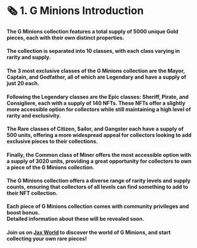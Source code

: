 # 🗞 1. G Minions Introduction

#### The G Minions collection features a total supply of 5000 unique Gold pieces, each with their own distinct properties.

#### The collection is separated into 10 classes, with each class varying in rarity and supply.&#x20;

#### The 3 most exclusive classes of the G Minions collection are the Mayor, Captain, and Godfather, all of which are Legendary and have a supply of just 20 each.

#### Following the Legendary classes are the Epic classes: Sheriff, Pirate, and Consigliere, each with a supply of 140 NFTs. These NFTs offer a slightly more accessible option for collectors while still maintaining a high level of rarity and exclusivity.

#### The Rare classes of Citizen, Sailor, and Gangster each have a supply of 500 units, offering a more widespread appeal for collectors looking to add exclusive pieces to their collections.

#### Finally, the Common class of Miner offers the most accessible option with a supply of 3020 units, providing a great opportunity for collectors to own a piece of the G Minions collection.

#### The G Minions collection offers a diverse range of rarity levels and supply counts, ensuring that collectors of all levels can find something to add to their NFT collection.

**Each piece of G Minions collection comes with community privileges and boost bonus.** \
**Detailed information about these will be revealed soon.**

#### Join us on [Jax World](https://discord.com/invite/dPNE6fK4S4) to discover the world of G Minions, and start collecting your own rare pieces!
